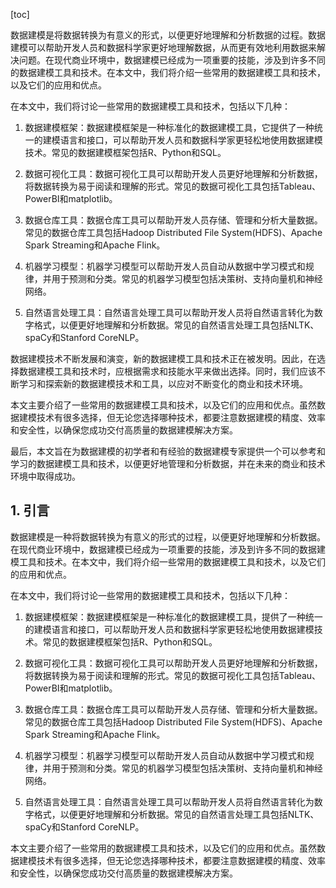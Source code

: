 
[toc]                    
                
                
数据建模是将数据转换为有意义的形式，以便更好地理解和分析数据的过程。数据建模可以帮助开发人员和数据科学家更好地理解数据，从而更有效地利用数据来解决问题。在现代商业环境中，数据建模已经成为一项重要的技能，涉及到许多不同的数据建模工具和技术。在本文中，我们将介绍一些常用的数据建模工具和技术，以及它们的应用和优点。

在本文中，我们将讨论一些常用的数据建模工具和技术，包括以下几种：

1. 数据建模框架：数据建模框架是一种标准化的数据建模工具，它提供了一种统一的建模语言和接口，可以帮助开发人员和数据科学家更轻松地使用数据建模技术。常见的数据建模框架包括R、Python和SQL。

2. 数据可视化工具：数据可视化工具可以帮助开发人员更好地理解和分析数据，将数据转换为易于阅读和理解的形式。常见的数据可视化工具包括Tableau、PowerBI和matplotlib。

3. 数据仓库工具：数据仓库工具可以帮助开发人员存储、管理和分析大量数据。常见的数据仓库工具包括Hadoop Distributed File System(HDFS)、Apache Spark Streaming和Apache Flink。

4. 机器学习模型：机器学习模型可以帮助开发人员自动从数据中学习模式和规律，并用于预测和分类。常见的机器学习模型包括决策树、支持向量机和神经网络。

5. 自然语言处理工具：自然语言处理工具可以帮助开发人员将自然语言转化为数字格式，以便更好地理解和分析数据。常见的自然语言处理工具包括NLTK、spaCy和Stanford CoreNLP。

数据建模技术不断发展和演变，新的数据建模工具和技术正在被发明。因此，在选择数据建模工具和技术时，应根据需求和技能水平来做出选择。同时，我们应该不断学习和探索新的数据建模技术和工具，以应对不断变化的商业和技术环境。

本文主要介绍了一些常用的数据建模工具和技术，以及它们的应用和优点。虽然数据建模技术有很多选择，但无论您选择哪种技术，都要注意数据建模的精度、效率和安全性，以确保您成功交付高质量的数据建模解决方案。

最后，本文旨在为数据建模的初学者和有经验的数据建模专家提供一个可以参考和学习的数据建模工具和技术，以便更好地管理和分析数据，并在未来的商业和技术环境中取得成功。

## 1. 引言

数据建模是一种将数据转换为有意义的形式的过程，以便更好地理解和分析数据。在现代商业环境中，数据建模已经成为一项重要的技能，涉及到许多不同的数据建模工具和技术。在本文中，我们将介绍一些常用的数据建模工具和技术，以及它们的应用和优点。

在本文中，我们将讨论一些常用的数据建模工具和技术，包括以下几种：

1. 数据建模框架：数据建模框架是一种标准化的数据建模工具，提供了一种统一的建模语言和接口，可以帮助开发人员和数据科学家更轻松地使用数据建模技术。常见的数据建模框架包括R、Python和SQL。

2. 数据可视化工具：数据可视化工具可以帮助开发人员更好地理解和分析数据，将数据转换为易于阅读和理解的形式。常见的数据可视化工具包括Tableau、PowerBI和matplotlib。

3. 数据仓库工具：数据仓库工具可以帮助开发人员存储、管理和分析大量数据。常见的数据仓库工具包括Hadoop Distributed File System(HDFS)、Apache Spark Streaming和Apache Flink。

4. 机器学习模型：机器学习模型可以帮助开发人员自动从数据中学习模式和规律，并用于预测和分类。常见的机器学习模型包括决策树、支持向量机和神经网络。

5. 自然语言处理工具：自然语言处理工具可以帮助开发人员将自然语言转化为数字格式，以便更好地理解和分析数据。常见的自然语言处理工具包括NLTK、spaCy和Stanford CoreNLP。

本文主要介绍了一些常用的数据建模工具和技术，以及它们的应用和优点。虽然数据建模技术有很多选择，但无论您选择哪种技术，都要注意数据建模的精度、效率和安全性，以确保您成功交付高质量的数据建模解决方案。

